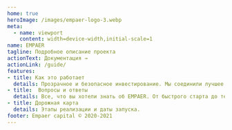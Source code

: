 ```yaml
---
home: true
heroImage: /images/empaer-logo-3.webp
meta:
  - name: viewport 
    content: width=device-width,initial-scale=1
name: EMPAER
tagline: Подробное описание проекта
actionText: Документация →
actionLink: /guide/
features:
- title: Как это работает
  details: Прозрачное и безопасное инвестирование. Мы соединили лучшее из мира криптовалют и классических инвестиций
- title:  Вопросы и ответы
  details: Все, что вы хотели знать об EMPAER. От быстрого старта до технологических подробностей 
- title: Дорожная карта
  details: Этапы реализации и даты запуска.
footer: Empaer capital © 2020-2021
---
```


